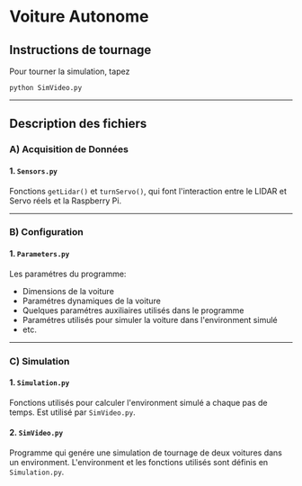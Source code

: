 # Voiture Autonome

## Instructions de tournage

Pour tourner la simulation, tapez

```
python SimVideo.py
```

-----------------------------------

## Description des fichiers

### A) Acquisition de Données

#### 1. `Sensors.py`
Fonctions `getLidar()` et `turnServo()`, qui font l'interaction entre le LIDAR et Servo réels et la Raspberry Pi.

-----------------------------------

### B) Configuration

#### 1. `Parameters.py`
Les paramétres du programme: 
- Dimensions de la voiture
- Paramétres dynamiques de la voiture 
- Quelques paramétres auxiliaires utilisés dans le programme
- Paramétres utilisés pour simuler la voiture dans l'environment simulé
- etc.

-----------------------------------

### C) Simulation

#### 1. `Simulation.py`
Fonctions utilisés pour calculer l'environment simulé a chaque pas de temps. Est utilisé par `SimVideo.py`.

#### 2. `SimVideo.py`
Programme qui genére une simulation de tournage de deux voitures dans un environment.
L'environment et les fonctions utilisés sont définis en `Simulation.py`.